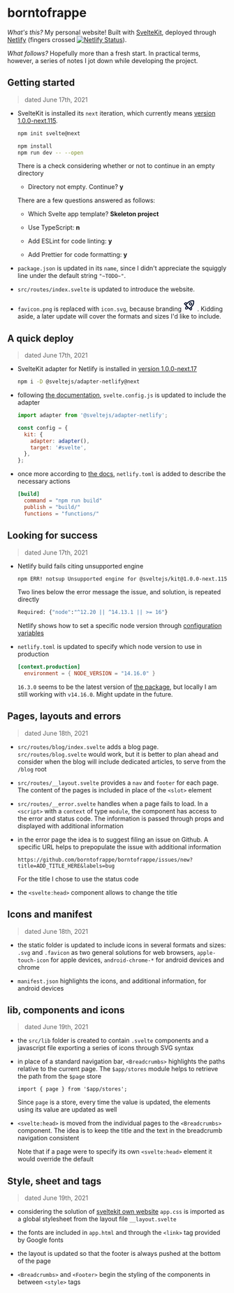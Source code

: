 # borntofrappe

_What's this?_ My personal website! Built with [SvelteKit](https://kit.svelte.dev/), deployed through [Netlify](https://www.netlify.com/) (fingers crossed [![Netlify Status](https://api.netlify.com/api/v1/badges/4e7278de-b395-4b4c-a54c-4c12fbd57fc9/deploy-status)](https://app.netlify.com/sites/borntofrappe/deploys)).

_What follows?_ Hopefully more than a fresh start. In practical terms, however, a series of notes I jot down while developing the project.

## Getting started

> dated June 17th, 2021

- SvelteKit is installed its `next` iteration, which currently means [version 1.0.0-next.115](https://www.npmjs.com/package/@sveltejs/kit/v/1.0.0-next.115).

  ```bash
  npm init svelte@next

  npm install
  npm run dev -- --open
  ```

  There is a check considering whether or not to continue in an empty directory

  - Directory not empty. Continue? **y**

  There are a few questions answered as follows:

  - Which Svelte app template? **Skeleton project**

  - Use TypeScript: **n**

  - Add ESLint for code linting: **y**

  - Add Prettier for code formatting: **y**

- `package.json` is updated in its `name`, since I didn't appreciate the squiggly line under the default string `"~TODO~"`.

- `src/routes/index.svelte` is updated to introduce the website.

- `favicon.png` is replaced with `icon.svg`, because branding
  <svg xmlns="http://www.w3.org/2000/svg" viewBox="-50 -50 100 100" width="2em" height="2em"><style>@media (prefers-color-scheme:dark){g{stroke:#f4256a;stroke-width:6}path{stroke-width:7}}</style><g fill="none" stroke="#000e29" stroke-linejoin="round" stroke-linecap="round"><path stroke-width="8" d="M34.527-34.027q5.657 26.87-20.506 53.033L6.95 26.077a8 8 0 01-11.314 0L-25.577 4.864a8 8 0 010-11.314l7.07-7.07Q7.658-39.685 34.528-34.028"/><g stroke-width="7" transform="rotate(45 2.81 1.664)"><path d="M23 6h2a12 12 0 0112 12v6H16M-23 6h-2a12 12 0 00-12 12v6h21M0 24c-10 5-12 16 0 22.5C12 40 10 29 0 24"/><circle r="9" cy="-11"/></g></g></svg>
  . Kidding aside, a later update will cover the formats and sizes I'd like to include.

## A quick deploy

> dated June 17th, 2021

- SvelteKit adapter for Netlify is installed in [version 1.0.0-next.17](https://www.npmjs.com/package/@sveltejs/adapter-netlify/v/1.0.0-next.17)

  ```bash
  npm i -D @sveltejs/adapter-netlify@next
  ```

- following [the documentation](https://github.com/sveltejs/kit/tree/master/packages/adapter-netlify), `svelte.config.js` is updated to include the adapter

  ```js
  import adapter from '@sveltejs/adapter-netlify';

  const config = {
    kit: {
      adapter: adapter(),
      target: '#svelte',
    },
  };
  ```

- once more according to [the docs](https://github.com/sveltejs/kit/tree/master/packages/adapter-netlify), `netlify.toml` is added to describe the necessary actions

  ```toml
  [build]
    command = "npm run build"
    publish = "build/"
    functions = "functions/"
  ```

## Looking for success

> dated June 17th, 2021

- Netlify build fails citing unsupported engine

  ```bash
  npm ERR! notsup Unsupported engine for @sveltejs/kit@1.0.0-next.115: wanted: {"node":"^12.20 || ^14.13.1 || >= 16"} (current: {"node":"10.24.1","npm":"6.14.12"})
  ```

  Two lines below the error message the issue, and solution, is repeated directly

  ```bash
  Required: {"node":"^12.20 || ^14.13.1 || >= 16"}
  ```

  Netlify shows how to set a specific node version through [configuration variables](https://docs.netlify.com/configure-builds/environment-variables/#netlify-configuration-variables)

- `netlify.toml` is updated to specify which node version to use in production

  ```toml
  [context.production]
    environment = { NODE_VERSION = "14.16.0" }
  ```

  `16.3.0` seems to be the latest version of [the package](https://www.npmjs.com/package/node), but locally I am still working with `v14.16.0`. Might update in the future.

## Pages, layouts and errors

> dated June 18th, 2021

- `src/routes/blog/index.svelte` adds a blog page. `src/routes/blog.svelte` would work, but it is better to plan ahead and consider when the blog will include dedicated articles, to serve from the `/blog` root

- `src/routes/__layout.svelte` provides a `nav` and `footer` for each page. The content of the pages is included in place of the `<slot>` element

- `src/routes/__error.svelte` handles when a page fails to load. In a `<script>` with a `context` of type `module`, the component has access to the error and status code. The information is passed through props and displayed with additional information

- in the error page the idea is to suggest filing an issue on Github. A specific URL helps to prepopulate the issue with additional information

  ```text
  https://github.com/borntofrappe/borntofrappe/issues/new?title=ADD_TITLE_HERE&labels=bug
  ```

  For the title I chose to use the status code

- the `<svelte:head>` component allows to change the title

## Icons and manifest

> dated June 18th, 2021

- the static folder is updated to include icons in several formats and sizes: `.svg` and `.favicon` as two general solutions for web browsers, `apple-touch-icon` for apple devices, `android-chrome-*` for android devices and chrome

- `manifest.json` highlights the icons, and additional information, for android devices

## lib, components and icons

> dated June 19th, 2021

- the `src/lib` folder is created to contain `.svelte` components and a javascript file exporting a series of icons through SVG syntax

- in place of a standard navigation bar, `<Breadcrumbs>` highlights the paths relative to the current page. The `$app/stores` module helps to retrieve the path from the `$page` store

  ```svelte
  import { page } from '$app/stores';
  ```

  Since `page` is a store, every time the value is updated, the elements using its value are updated as well

- `<svelte:head>` is moved from the individual pages to the `<Breadcrumbs>` component. The idea is to keep the title and the text in the breadcrumb navigation consistent

  Note that if a page were to specify its own `<svelte:head>` element it would override the default

## Style, sheet and tags

> dated June 19th, 2021

- considering the solution of [sveltekit own website](https://github.com/sveltejs/kit/blob/master/examples/hn.svelte.dev/src/routes/__layout.svelte#L6) `app.css` is imported as a global stylesheet from the layout file `__layout.svelte`

- the fonts are included in `app.html` and through the `<link>` tag provided by Google fonts

- the layout is updated so that the footer is always pushed at the bottom of the page

- `<Breadcrumbs>` and `<Footer>` begin the styling of the components in between `<style>` tags

